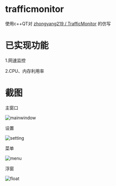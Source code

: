 # trafficmonitor
使用c++QT对 [zhongyang219
/
TrafficMonitor](https://github.com/zhongyang219/TrafficMonitor) 的仿写
# 已实现功能
1.网速监控


2.CPU、内存利用率
# 截图
主窗口


![mainwindow](https://user-images.githubusercontent.com/84781001/228511663-1e67788f-fc88-4273-85ca-42c17cac9143.PNG)


设置


![setting](https://user-images.githubusercontent.com/84781001/228511743-272e4309-7735-425a-9dc5-9705573a317f.PNG)


菜单


![menu](https://user-images.githubusercontent.com/84781001/228511679-1d18235f-f49b-4dc1-b415-f1518caf2932.PNG)


浮窗


![float](https://user-images.githubusercontent.com/84781001/228511780-d6e5dbb8-cef5-4a76-8f35-31e83e9d640c.PNG)
